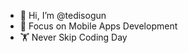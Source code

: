 - 👋 Hi, I’m @tedisogun
- 📱 Focus on Mobile Apps Development
- 🏋️ Never Skip Coding Day

<!---
tedisogun/tedisogun is a ✨ special ✨ repository because its `README.md` (this file) appears on your GitHub profile.
You can click the Preview link to take a look at your changes.
--->

